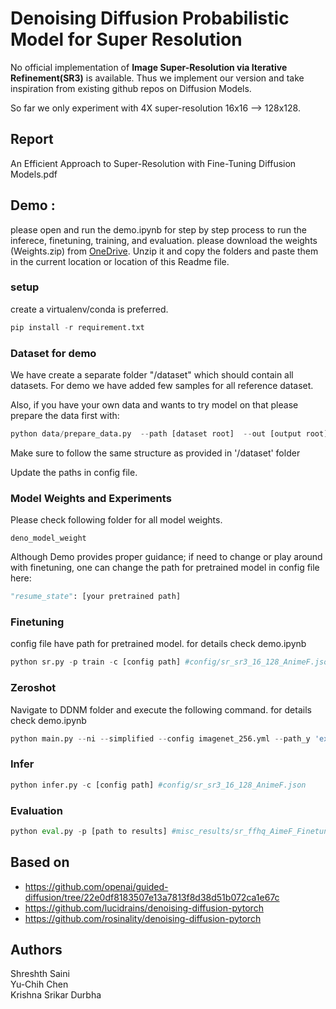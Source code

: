 # Denoising Diffusion Probabilistic Model for Super Resolution 

No official implementation of **Image Super-Resolution via Iterative Refinement(SR3)** is available. Thus we implement our version and take inspiration from existing github repos on Diffusion Models. 

So far we only experiment with 4X super-resolution 16x16 --> 128x128. 

## Report
An Efficient Approach to Super-Resolution with Fine-Tuning Diffusion Models.pdf

## Demo : 

please open and run the demo.ipynb for step by step process to run the inferece, finetuning, training, and evaluation. 
please download the weights (Weights.zip) from [OneDrive](https://utexas-my.sharepoint.com/:u:/g/personal/krishna_durbha_my_utexas_edu/EaFytjOpdYdEqIsx6EF1Q8wBm2BlsrUdeS7J6qRXmdJ_yg?e=g7ojZS). Unzip it and copy the folders and paste them in the current location or location of this Readme file.

### setup
create a virtualenv/conda is preferred. 
```python
pip install -r requirement.txt
```

### Dataset for demo 

We have create a separate folder  "/dataset" which should contain all datasets. For demo we have added few samples for all reference dataset. 

Also, if you have your own data and wants to try model on that please prepare the data first with:
```python
python data/prepare_data.py  --path [dataset root]  --out [output root] --size 16,128
```
Make sure to follow the same structure as provided in '/dataset' folder 

Update the paths in config file.


### Model Weights and Experiments

Please check following folder for all model weights.
```path
deno_model_weight
```

Although Demo provides proper guidance; if need to change or play around with finetuning, one can change the path for pretrained model in config file here:

```python
"resume_state": [your pretrained path]
```


### Finetuning
config file have path for pretrained model. for details check demo.ipynb

```python
python sr.py -p train -c [config path] #config/sr_sr3_16_128_AnimeF.json
```

### Zeroshot
Navigate to DDNM folder and execute the following command. for details check demo.ipynb

```python
python main.py --ni --simplified --config imagenet_256.yml --path_y 'exp/datasets/imagenet/imagenet' --eta 0.85 --deg 'sr_averagepooling' --deg_scale 4.0 --sigma_y 0 -i demo
```

### Infer

```python
python infer.py -c [config path] #config/sr_sr3_16_128_AnimeF.json
```

### Evaluation
```python
python eval.py -p [path to results] #misc_results/sr_ffhq_AimeF_Finetuned_infer_celebhq_Iter_100K_results_230422_203929/results
```


## Based on

- https://github.com/openai/guided-diffusion/tree/22e0df8183507e13a7813f8d38d51b072ca1e67c
- https://github.com/lucidrains/denoising-diffusion-pytorch
- https://github.com/rosinality/denoising-diffusion-pytorch

## Authors

Shreshth Saini \
Yu-Chih Chen \
Krishna Srikar Durbha 
